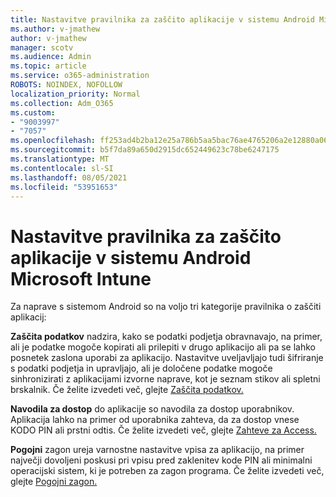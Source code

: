 ```yaml
---
title: Nastavitve pravilnika za zaščito aplikacije v sistemu Android Microsoft Intune
ms.author: v-jmathew
author: v-jmathew
manager: scotv
ms.audience: Admin
ms.topic: article
ms.service: o365-administration
ROBOTS: NOINDEX, NOFOLLOW
localization_priority: Normal
ms.collection: Adm_O365
ms.custom:
- "9003997"
- "7057"
ms.openlocfilehash: ff253ad4b2ba12e25a786b5aa5bac76ae4765206a2e12880a0673ce5fcbf30c2
ms.sourcegitcommit: b5f7da89a650d2915dc652449623c78be6247175
ms.translationtype: MT
ms.contentlocale: sl-SI
ms.lasthandoff: 08/05/2021
ms.locfileid: "53951653"
---
```

# <a name="android-app-protection-policy-settings-in-microsoft-intune"></a>Nastavitve pravilnika za zaščito aplikacije v sistemu Android Microsoft Intune

Za naprave s sistemom Android so na voljo tri kategorije pravilnika o zaščiti aplikacij:

**Zaščita podatkov** nadzira, kako se podatki podjetja obravnavajo, na primer, ali je podatke mogoče kopirati ali prilepiti v drugo aplikacijo ali pa se lahko posnetek zaslona uporabi za aplikacijo. Nastavitve uveljavljajo tudi šifriranje s podatki podjetja in upravljajo, ali je določene podatke mogoče sinhronizirati z aplikacijami izvorne naprave, kot je seznam stikov ali spletni brskalnik. Če želite izvedeti več, glejte [Zaščita podatkov.](https://go.microsoft.com/fwlink/?linkid=2135259)

**Navodila za dostop** do aplikacije so navodila za dostop uporabnikov. Aplikacija lahko na primer od uporabnika zahteva, da za dostop vnese KODO PIN ali prstni odtis. Če želite izvedeti več, glejte [Zahteve za Access.](https://go.microsoft.com/fwlink/?linkid=2135260)

**Pogojni** zagon ureja varnostne nastavitve vpisa za aplikacijo, na primer največji dovoljeni poskusi pri vpisu pred zaklenitev kode PIN ali minimalni operacijski sistem, ki je potreben za zagon programa. Če želite izvedeti več, glejte [Pogojni zagon.](https://go.microsoft.com/fwlink/?linkid=2135507)
